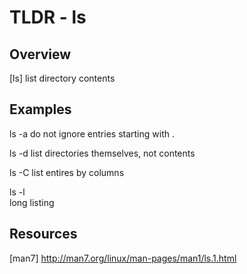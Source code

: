 TLDR - ls
==========

Overview
--------

[ls] list directory contents

Examples
--------

  ls -a 
     do not ignore entries starting with .

  ls -d
     list directories themselves, not contents 

  ls -C
     list entires by columns 

  ls -l 	
     long listing 


Resources
---------
 [man7] http://man7.org/linux/man-pages/man1/ls.1.html
